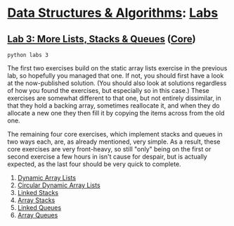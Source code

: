 # [Data Structures & Algorithms](https://github.com/bertie-wheen/dsa-2023-4/blob/trunk/README.md): [Labs](https://github.com/bertie-wheen/dsa-2023-4/blob/trunk/labs/README.md)

## [Lab 3: More Lists, Stacks & Queues](https://github.com/bertie-wheen/dsa-2023-4/blob/trunk/labs/lab3/README.md) ([Core](https://github.com/bertie-wheen/dsa-2023-4/blob/trunk/labs/lab3/core/README.md))
```shell
python labs 3
```

The first two exercises build on the static array lists exercise in the previous lab, so hopefully you managed that one.
If not, you should first have a look at the now-published solution. (You should also look at solutions regardless of how
you found the exercises, but especially so in this case.) These exercises are somewhat different to that one, but not
entirely dissimilar, in that they hold a backing array, sometimes reallocate it, and when they do allocate a new one
they then fill it by copying the items across from the old one.

The remaining four core exercises, which implement stacks and queues in two ways each, are, as already mentioned, very
simple. As a result, these core exercises are very front-heavy, so still "only" being on the first or second exercise a
few hours in isn't cause for despair, but is actually expected, as the last four should be very quick to complete.

1. [Dynamic Array Lists](https://github.com/bertie-wheen/dsa-2023-4/blob/trunk/labs/lab3/core/dynamic_array_list/README.md)
2. [Circular Dynamic Array Lists](https://github.com/bertie-wheen/dsa-2023-4/blob/trunk/labs/lab3/core/circular_dynamic_array_list/README.md)
3. [Linked Stacks](https://github.com/bertie-wheen/dsa-2023-4/blob/trunk/labs/lab3/core/linked_stack/README.md)
4. [Array Stacks](https://github.com/bertie-wheen/dsa-2023-4/blob/trunk/labs/lab3/core/array_stack/README.md)
5. [Linked Queues](https://github.com/bertie-wheen/dsa-2023-4/blob/trunk/labs/lab3/core/linked_queue/README.md)
6. [Array Queues](https://github.com/bertie-wheen/dsa-2023-4/blob/trunk/labs/lab3/core/array_queue/README.md)
